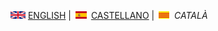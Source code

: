 <img src="en.png" alt="English"> [ENGLISH](projects.md) | <img src="es.png" alt="Castellano"> [CASTELLANO](proyectos.md) | <img src="ca.png" alt="Català"> *CATALÀ*
